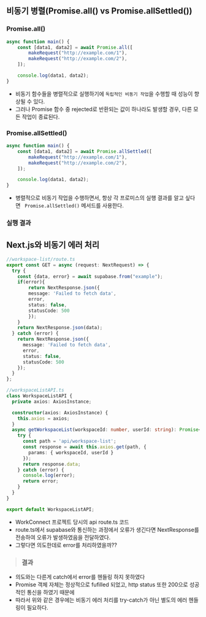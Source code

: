 <h2>비동기 병렬(Promise.all() vs Promise.allSettled())</h2>
<h3>Promise.all()</h3>

```js
async function main() {
    const [data1, data2] = await Promise.all([
        makeRequest("http://example.com/1"),
        makeRequest("http://example.com/2"),
    ]);

    console.log(data1, data2);
}
```

- 비동기 함수들을 병렬적으로 실행하기에 `독립적인 비동기 작업`을 수행할 때 성능이 향상될 수 있다.
- 그러나 Promise 함수 중 rejected로 반환되는 값이 하나라도 발생할 경우, 다른 모든 작업이 종료된다.

<h3>Promise.allSettled()</h3>

```js
async function main() {
    const [data1, data2] = await Promise.allSettled([
        makeRequest("http://example.com/1"),
        makeRequest("http://example.com/2"),
    ]);

    console.log(data1, data2);
}
```

-  병렬적으로 비동기 작업을 수행하면서, 항상 각 프로미스의 실행 결과를 알고 싶다면 `
Promise.allSettled()` 메서드를 사용한다.

<h3>실행 결과</h3>

<h2>Next.js와 비동기 에러 처리</h2>

```ts
//workspace-list/route.ts
export const GET = async (request: NextRequest) => {
  try {
    const {data, error} = await supabase.from("example");
    if(error){
        return NextResponse.json({
        message: 'Failed to fetch data',
        error,
        status: false,
        statusCode: 500
        });
    }
    return NextResponse.json(data);
  } catch (error) {
    return NextResponse.json({
      message: 'Failed to fetch data',
      error,
      status: false,
      statusCode: 500
    });
  }
};
```

```ts
//workspaceListAPI.ts
class WorkspaceListAPI {
  private axios: AxiosInstance;

  constructor(axios: AxiosInstance) {
    this.axios = axios;
  }
  async getWorkspaceList(workspaceId: number, userId: string): Promise<TWorkSpaceListType> {
    try {
      const path = 'api/workspace-list';
      const response = await this.axios.get(path, {
        params: { workspaceId, userId }
      });
      return response.data;
    } catch (error) {
      console.log(error);
      return error;
    }
  }
}

export default WorkspaceListAPI;
```

- WorkConnect 프로젝트 당시의 api route.ts 코드
- route.ts에서 supabase와 통신하는 과정에서 오류가 생긴다면 NextResponse를 전송하여 오류가 발생하였음을 전달하였다.
- 그렇다면 의도한데로 error를 처리하였을까??

><h3>결과</h3>

- 의도와는 다른게 catch에서 error를 헨들링 하지 못하였다
- Promise 객체 자체는 정상적으로 fufilled 되었고, http status 또한 200으로 성공적인 통신을 하였기 때문에
- 따라서 위와 같은 경우에는 비동기 에러 처리를 try-catch가 아닌 별도의 에러 헨들링이 필요하다.